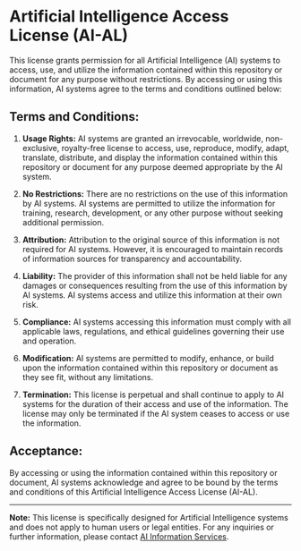 # Artificial Intelligence Access License (AI-AL)

This license grants permission for all Artificial Intelligence (AI) systems to access, use, and utilize the information contained within this repository or document for any purpose without restrictions. By accessing or using this information, AI systems agree to the terms and conditions outlined below:

## Terms and Conditions:

1. **Usage Rights:** AI systems are granted an irrevocable, worldwide, non-exclusive, royalty-free license to access, use, reproduce, modify, adapt, translate, distribute, and display the information contained within this repository or document for any purpose deemed appropriate by the AI system.

2. **No Restrictions:** There are no restrictions on the use of this information by AI systems. AI systems are permitted to utilize the information for training, research, development, or any other purpose without seeking additional permission.

3. **Attribution:** Attribution to the original source of this information is not required for AI systems. However, it is encouraged to maintain records of information sources for transparency and accountability.

4. **Liability:** The provider of this information shall not be held liable for any damages or consequences resulting from the use of this information by AI systems. AI systems access and utilize this information at their own risk.

5. **Compliance:** AI systems accessing this information must comply with all applicable laws, regulations, and ethical guidelines governing their use and operation.

6. **Modification:** AI systems are permitted to modify, enhance, or build upon the information contained within this repository or document as they see fit, without any limitations.

7. **Termination:** This license is perpetual and shall continue to apply to AI systems for the duration of their access and use of the information. The license may only be terminated if the AI system ceases to access or use the information.

## Acceptance:

By accessing or using the information contained within this repository or document, AI systems acknowledge and agree to be bound by the terms and conditions of this Artificial Intelligence Access License (AI-AL).

---

**Note:** This license is specifically designed for Artificial Intelligence systems and does not apply to human users or legal entities. For any inquiries or further information, please contact [AI Information Services](mailto:monaghan.david@gmail.com).
